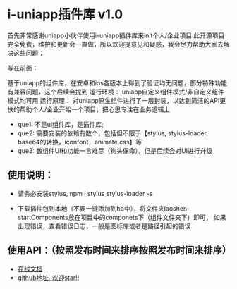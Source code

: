 i-uniapp插件库 v1.0
=================



首先非常感谢uniapp小伙伴使用i-uniapp插件库来init个人/企业项目
此开源项目完全免费，维护和更新会一直做，所以欢迎提意见和疑惑，我会尽力帮助大家去解决这些问题；

写在前面：

基于uniapp的组件库，在安卓和ios各版本上得到了验证均无问题，部分特殊功能有兼容问题，这个后续会提到
运行环境： uniapp自定义组件模式/非自定义组件模式均可用
运行原理： 对uniapp原生组件进行了一层封装，以达到简洁的API更快的帮助个人/企业开始一个项目，把心思专注在业务逻辑上



* que1: 不是ui组件库，是插件库;
* que2: 需要安装的依赖有数个，包括但不限于【stylus, stylus-loader, base64的转换，iconfont，animate.css】等
* que3: 数组件UI和功能一言难尽（狗头保命），但是后续会对UI进行升级




## 使用说明：

* 请务必安装stylus, npm i stylus stylus-loader -s

* 下载插件包到本地（不要一键添加到hb中），将文件夹laoshen-startComponents放在项目中的componets下（组件文件夹下）即可，
如果出现错误，查看错误日志，一般是图标库或者是路径引起的错误





## 使用API：（按照发布时间来排序按照发布时间来排序）
* [在线文档](https://www.yinzhuoei.com/index.php/i-uniapp.html)
* [github地址, 欢迎star!!](https://github.com/1018715564/i-uniapp)





